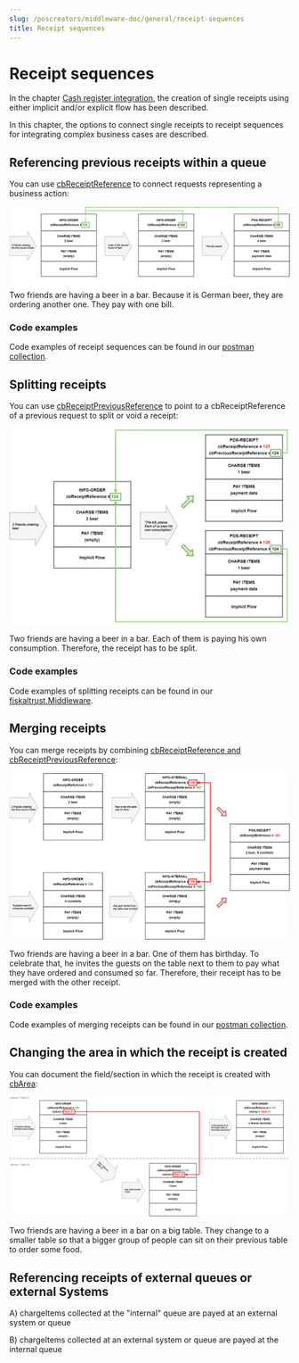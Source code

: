 ```yaml
---
slug: /poscreators/middleware-doc/general/receipt-sequences
title: Receipt sequences
---
```


# Receipt sequences

In the chapter [Cash register integration](https://docs.fiskaltrust.cloud/docs/poscreators/middleware-doc/general/cash-register-integration#receipt-creation-process), the creation of single receipts using either implicit and/or explicit flow has been described.

In this chapter, the options to connect single receipts to receipt sequences for integrating complex business cases are described.

## Referencing previous receipts within a queue

You can use [cbReceiptReference](https://docs.fiskaltrust.cloud/docs/poscreators/middleware-doc/germany/data-structures#single-fields) to connect requests representing a business action:

![referencing-previous-receipts](images/referencing-previous-receipts.png)
Two friends are having a beer in a bar.  Because it is German beer, they are ordering another one. They pay with one bill.

### Code examples

Code examples of receipt sequences can be found in our [postman collection](https://middleware-samples.docs.fiskaltrust.cloud/#e9b0b712-2dda-4c4c-a061-16d72daa723b).

## Splitting receipts

You can use [cbReceiptPreviousReference](https://docs.fiskaltrust.cloud/docs/poscreators/middleware-doc/germany/data-structures#single-fields) to point to a cbReceiptReference of a previous request to split or void a receipt:

<img src="images/splitting-receipts.png" alt="splitting-receipts" style="zoom:50%;" />

Two friends are having a beer in a bar.  Each of them is paying his own consumption. Therefore, the receipt has to be split.

### Code examples

Code examples of splitting receipts can be found in our [fiskaltrust.Middleware](https://middleware-samples.docs.fiskaltrust.cloud/#86967a8f-a1fe-4262-975e-c4a155209cb3).

## Merging receipts

You can merge receipts by combining [cbReceiptReference and cbReceiptPreviousReference](https://docs.fiskaltrust.cloud/docs/poscreators/middleware-doc/germany/data-structures#single-fields):

![merging-receipts](images/merging-receipts.png)

Two friends are having a beer in a bar. One of them has birthday. To celebrate that, he invites the guests on the table next to them to pay what they have ordered and consumed so far. Therefore, their receipt has to be merged with the other receipt.

### Code examples

Code examples of merging receipts can be found in our [postman collection](https://middleware-samples.docs.fiskaltrust.cloud/#b81fedc6-919a-46e4-899a-52582606a6d7).

## Changing the area in which the receipt is created

You can document the field/section in which the receipt is created with [cbArea](https://docs.fiskaltrust.cloud/docs/poscreators/middleware-doc/general/data-structures#receipt-request):

![switching-cbarea](images/switching-cbarea.png)

Two friends are having a beer in a bar on a big table. They change to a smaller table so that a bigger group of people can sit on their previous table to order some food.

## Referencing receipts of external queues or external Systems

A) chargeItems collected at the "internal" queue are payed at an external system or queue

B) chargeItems collected at an external system or queue are payed at the internal queue